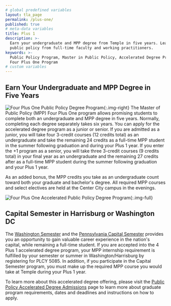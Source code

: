 ```yaml
---
# global predefined variables
layout: tla_page
permalink: /plus-one/
published: true
# meta-data variables
title: Plus 1
description: >-
  Earn your undergraduate and MPP degree from Temple in five years. Learn about
  public policy from full-time faculty and working practitioners.
keywords: >-
  Public Policy Program, Master in Public Policy, Accelerated Degree Program,
  Four Plus One Program
# custom variables
---
```

## Earn Your Undergraduate and MPP Degree in Five Years
![Four Plus One Public Policy Degree Program]({{site.baseurl}}/media/mpp-accelerated-degree-program-temple.png){:.img-right}
The Master of Public Policy (MPP) Four Plus One program allows promising students to complete both an undergraduate and MPP degree in five years. Normally, completing each degree separately takes six years. You can apply for the accelerated degree program as a junior or senior. If you are admitted as a junior, you will take four 3-credit courses (12 credits total) as an undergraduate and take the remaining 24 credits as a full-time MPP student in the summer following graduation and during your Plus 1 year. If you enter the +1 program as a senior, you will take three 3-credit courses (9 credits total) in your final year as an undergraduate and the remaining 27 credits after as a full-time MPP student during the summer following graduation and your Plus 1 year.

As an added bonus, the MPP credits you take as an undergraduate count toward both your graduate and bachelor's degree. All required MPP courses and select electives are held at the Center City campus in the evenings.

![Four Plus One Accelerated Public Policy Degree Program]({{site.baseurl}}/media/four-plus-one-schedule.PNG){:.img-full}

## Capital Semester in Harrisburg or Washington DC
The [Washington Semester](http://www.cla.temple.edu/ipa/the-washington-semester/) and the [Pennsylvania Capital Semester](http://www.cla.temple.edu/ipa/about/the-pennsylvania-capital-semester/) provides you an opportunity to gain valuable career experience in the nation's capital, while remaining a full-time student. If you are accepted into the 4 Plus 1 accelerated degree program, your MPP internship requirement is fulfilled by your semester or summer in Washington/Harrisburg by registering for PLCY 5085. In addition, if you participate in the Capital Semester program, you must make up the required MPP course you would take at Temple during your Plus 1 year.

To learn more about this accelerated degree offering, please visit the [Public Policy Accelerated Degree Admissions](https://liberalarts.temple.edu/ba-political-science-ms-public-policy) page to learn more about graduate program requirements, dates and deadlines and instructions on how to apply.

